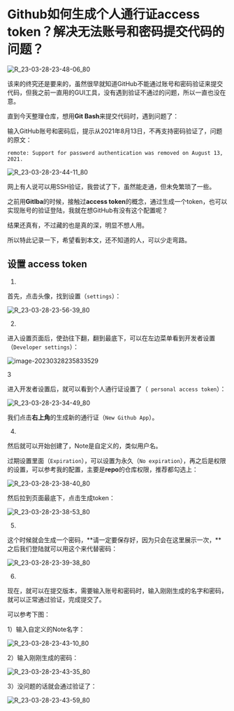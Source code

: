 # Github如何生成个人通行证access token？解决无法账号和密码提交代码的问题？

![R_23-03-28-23-48-06_80](https://pic.shejibiji.com/i/2023/03/28/64230c422e5e3.jpg)

该来的终究还是要来的，虽然很早就知道GitHub不能通过账号和密码验证来提交代码，但我之前一直用的GUI工具，没有遇到验证不通过的问题，所以一直也没在意。

直到今天整理仓库，想用**Git Bash**来提交代码时，遇到问题了：

输入GitHub账号和密码后，提示从2021年8月13日，不再支持密码验证了，问题的原文：

`remote: Support for password authentication was removed on August 13, 2021.`

![R_23-03-28-23-44-11_80](https://pic.shejibiji.com/i/2023/03/28/64230b9e4116e.jpg)

网上有人说可以用SSH验证，我尝试了下，虽然能走通，但未免繁琐了一些。

之前用**Gitlba**的时候，接触过**access token**的概念，通过生成一个token，也可以实现账号的验证登陆，我就在想GitHub有没有这个配置呢？

结果还真有，不过藏的也是真的深，明显不想人用。

所以特此记录一下，希望看到本文，还不知道的人，可以少走弯路。

## 设置 access token

1.

首先，点击头像，找到设置（`settings`）：

![R_23-03-28-23-56-39_80](https://pic.shejibiji.com/i/2023/03/28/64230e57ca07f.jpg)

2.

进入设置页面后，使劲往下翻，翻到最底下，可以在左边菜单看到开发者设置（`Developer settings`）：

![image-20230328235833529](https://pic.shejibiji.com/i/2023/03/28/64230ea983929.png)



3

进入开发者设置后，就可以看到个人通行证设置了（` personal access token`）：

![R_23-03-28-23-34-49_80](https://pic.shejibiji.com/i/2023/03/28/64230921e69b8.jpg)

我们点击**右上角**的生成新的通行证（`New Github App`）。

4.

然后就可以开始创建了，Note是自定义的，类似用户名。

过期设置里面（`Expiration`），可以设置为永久（`No expiration`），再之后是权限的设置，可以参考我的配置，主要是**repo**的仓库权限，推荐都勾选上：

![R_23-03-28-23-38-40_80](https://pic.shejibiji.com/i/2023/03/28/64230b6650ac9.jpg)

然后拉到页面最底下，点击生成token：

![R_23-03-28-23-38-53_80](https://pic.shejibiji.com/i/2023/03/28/64230a148198f.jpg)

5.

这个时候就会生成一个密码，**请一定要保存好，因为只会在这里展示一次，**之后我们登陆就可以用这个来代替密码：

![R_23-03-28-23-39-38_80](https://pic.shejibiji.com/i/2023/03/29/6423101c78b02.jpg)

6.

现在，就可以在提交版本，需要输入账号和密码时，输入刚刚生成的名字和密码，就可以正常通过验证，完成提交了。

可以参考下图：

1）输入自定义的Note名字：

![R_23-03-28-23-43-10_80](https://pic.shejibiji.com/i/2023/03/29/6423108e614e8.jpg)

2）输入刚刚生成的密码：

![R_23-03-28-23-43-35_80](https://pic.shejibiji.com/i/2023/03/29/6423109db82e2.jpg)

3）没问题的话就会通过验证了：

![R_23-03-28-23-43-59_80](https://pic.shejibiji.com/i/2023/03/29/642310c7cc93a.jpg)